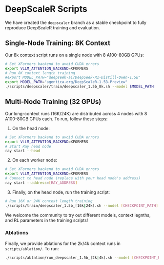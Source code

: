 
# DeepScaleR Scripts

We have created the `deepscaler` branch as a stable checkpoint to fully reproduce DeepScaleR training and evaluation.

## Single-Node Training: 8K Context

Our 8k context script runs on a single node with 8 A100-80GB GPUs:
```bash
# Set XFormers backend to avoid CUDA errors
export VLLM_ATTENTION_BACKEND=XFORMERS
# Run 8K context length training
#export MODEL_PATH="deepseek-ai/DeepSeek-R1-Distill-Qwen-1.5B"
export MODEL_PATH="agentica-org/DeepScaleR-1.5B-Preview"
./scripts/deepscaler/train/deepscaler_1.5b_8k.sh --model $MODEL_PATH
```

## Multi-Node Training (32 GPUs)

Our long-context runs (16K/24K) are distributed across 4 nodes with 8 A100-80GB GPUs each. To run, follow these steps:

1. On the head node:
```bash
# Set XFormers backend to avoid CUDA errors
export VLLM_ATTENTION_BACKEND=XFORMERS
# Start Ray head node
ray start --head
```

2. On each worker node:
```bash
# Set XFormers backend to avoid CUDA errors
export VLLM_ATTENTION_BACKEND=XFORMERS
# Connect to head node (replace with your head node's address)
ray start --address=[RAY_ADDRESS]
```

3. Finally, on the head node, run the training script:
```bash
# Run 16K or 24K context length training
./scripts/train/deepscaler_1.5b_[16k|24k].sh --model [CHECKPOINT_PATH]
```
We welcome the community to try out different models, context legnths, and RL parameters in the training scripts!

### Ablations

Finally, we provide ablations for the 2k/4k context runs in `scripts/ablation/`. To run:
```bash
./scripts/ablation/run_deepscaler_1.5b_[2k|4k].sh --model [CHECKPOINT_PATH]
```